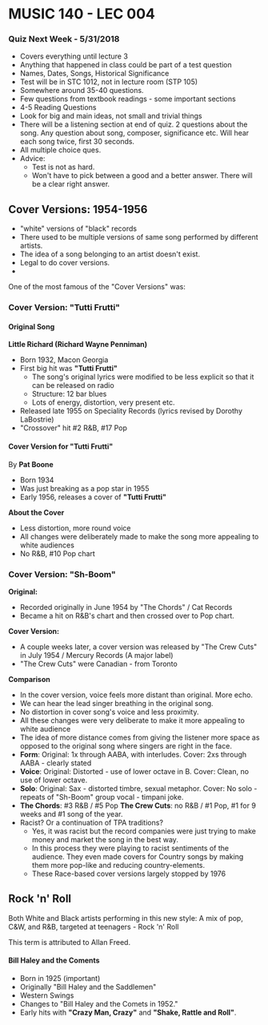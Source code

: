 # MUSIC 140 - LEC 004
### Quiz Next Week - 5/31/2018
- Covers everything until lecture 3
- Anything that happened in class could be part of a test question
- Names, Dates, Songs, Historical Significance
- Test will be in STC 1012, not in lecture room (STP 105)
- Somewhere around 35-40 questions.
- Few questions from textbook readings - some important sections
- 4-5 Reading Questions
- Look for big and main ideas, not small and trivial things
- There will be a listening section at end of quiz. 2 questions about the song. Any question about song, composer, significance etc. Will hear each song twice, first 30 seconds.
- All multiple choice ques.
- Advice:
  - Test is not as hard.
  - Won't have to pick between a good and a better answer. There will be a clear right answer.

## Cover Versions: 1954-1956
- "white" versions of "black" records
- There used to be multiple versions of same song performed by different artists.
- The idea of a song belonging to an artist doesn't exist.
- Legal to do cover versions.
- 

One of the most famous of the "Cover Versions" was:

### Cover Version: "Tutti Frutti"
#### Original Song
**Little Richard (Richard Wayne Penniman)**
- Born 1932, Macon Georgia
- First big hit was **"Tutti Frutti"**
  - The song's original lyrics were modified to be less explicit so that it can be released on radio
  - Structure: 12 bar blues
  - Lots of energy, distortion, very present etc.
- Released late 1955 on Speciality Records (lyrics revised by Dorothy LaBostrie)
- "Crossover" hit #2 R&B, #17 Pop

#### Cover Version for "Tutti Frutti"
By **Pat Boone**
- Born 1934
- Was just breaking as a pop star in 1955
- Early 1956, releases a cover of **"Tutti Frutti"**

**About the Cover**
- Less distortion, more round voice
- All changes were deliberately made to make the song more appealing to white audiences
- No R&B, #10 Pop chart

### Cover Version: "Sh-Boom"
**Original:**
- Recorded originally in June 1954 by "The Chords" / Cat Records
- Became a hit on R&B's chart and then crossed over to Pop chart.

**Cover Version:**
- A couple weeks later, a cover version was released by "The Crew Cuts" in July 1954 / Mercury Records (A major label)
- "The Crew Cuts" were Canadian - from Toronto

**Comparison**
- In the cover version, voice feels more distant than original. More echo.
- We can hear the lead singer breathing in the original song.
- No distortion in cover song's voice and less proximity.
- All these changes were very deliberate to make it more appealing to white audience
- The idea of more distance comes from giving the listener more space as opposed to the original song where singers are right in the face.
- **Form**:
Original: 1x through AABA, with interludes.
Cover: 2xs through AABA - clearly stated
- **Voice**:
Original: Distorted - use of lower octave in B.
Cover: Clean, no use of lower octave.
- **Solo**:
Original: Sax - distorted timbre, sexual metaphor.
Cover: No solo - repeats of "Sh-Boom" group vocal - timpani joke.
- **The Chords**: #3 R&B / #5 Pop
**The Crew Cuts**: no R&B / #1 Pop, #1 for 9 weeks and #1 song of the year.
- Racist? Or a continuation of TPA traditions?
  - Yes, it was racist but the record companies were just trying to make money and market the song in the best way.
  - In this process they were playing to racist sentiments of the audience. They even made covers for Country songs by making them more pop-like and reducing country-elements.
  - These Race-based cover versions largely stopped by 1976

## Rock 'n' Roll
Both White and Black artists performing in this new style: A mix of pop, C&W, and R&B, targeted at teenagers - Rock 'n' Roll

This term is attributed to Allan Freed.

#### Bill Haley and the Coments
- Born in 1925 (important)
- Originally "Bill Haley and the Saddlemen"
- Western Swings
- Changes to "Bill Haley and the Comets in 1952."
- Early hits with **"Crazy Man, Crazy"** and **"Shake, Rattle and Roll"**.

<!--stackedit_data:
eyJoaXN0b3J5IjpbLTEwNTg3MTgyNyw2MzcyNjAxMjAsMTc2OT
A2NTAxOCwtMTU0NTQzMDQ3NSwxMTUyNDU1NzQzXX0=
-->